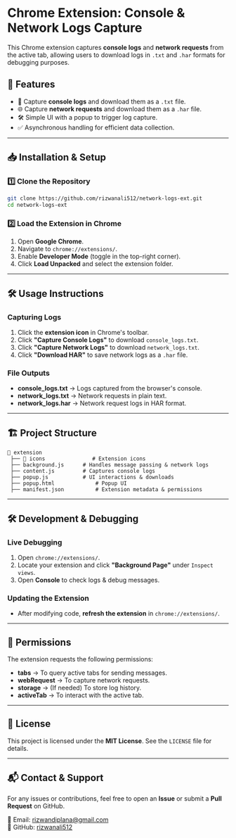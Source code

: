 # Chrome Extension: Console & Network Logs Capture

This Chrome extension captures **console logs** and **network requests** from the active tab, allowing users to download logs in `.txt` and `.har` formats for debugging purposes.

## 🚀 Features
- 📜 Capture **console logs** and download them as a `.txt` file.
- 🌐 Capture **network requests** and download them as a `.har` file.
- 🛠 Simple UI with a popup to trigger log capture.
- ✅ Asynchronous handling for efficient data collection.

---

## 📥 Installation & Setup

### **1️⃣ Clone the Repository**
```sh
git clone https://github.com/rizwanali512/network-logs-ext.git
cd network-logs-ext
```

### **2️⃣ Load the Extension in Chrome**
1. Open **Google Chrome**.
2. Navigate to `chrome://extensions/`.
3. Enable **Developer Mode** (toggle in the top-right corner).
4. Click **Load Unpacked** and select the extension folder.

---

## 🛠 Usage Instructions

### **Capturing Logs**
1. Click the **extension icon** in Chrome's toolbar.
2. Click **"Capture Console Logs"** to download `console_logs.txt`.
3. Click **"Capture Network Logs"** to download `network_logs.txt`.
4. Click **"Download HAR"** to save network logs as a `.har` file.

### **File Outputs**
- **console_logs.txt** → Logs captured from the browser's console.
- **network_logs.txt** → Network requests in plain text.
- **network_logs.har** → Network request logs in HAR format.

---

## 🏗 Project Structure
```
📂 extension
 ├── 📂 icons               # Extension icons
 ├── background.js      # Handles message passing & network logs
 ├── content.js         # Captures console logs
 ├── popup.js           # UI interactions & downloads
 ├── popup.html             # Popup UI
 ├── manifest.json          # Extension metadata & permissions
 ```

---

## 🛠 Development & Debugging

### **Live Debugging**
1. Open `chrome://extensions/`.
2. Locate your extension and click **"Background Page"** under `Inspect views`.
3. Open **Console** to check logs & debug messages.

### **Updating the Extension**
- After modifying code, **refresh the extension** in `chrome://extensions/`.

---

## 📜 Permissions
The extension requests the following permissions:
- **tabs** → To query active tabs for sending messages.
- **webRequest** → To capture network requests.
- **storage** → (If needed) To store log history.
- **activeTab** → To interact with the active tab.

---

## 📄 License
This project is licensed under the **MIT License**. See the `LICENSE` file for details.

---

## 📬 Contact & Support
For any issues or contributions, feel free to open an **Issue** or submit a **Pull Request** on GitHub.

📧 Email: [rizwandiplana@gmail.com](mailto:rizwandiplana@gmail.com)  
🔗 GitHub: [rizwanali512](https://github.com/rizwanali512)

